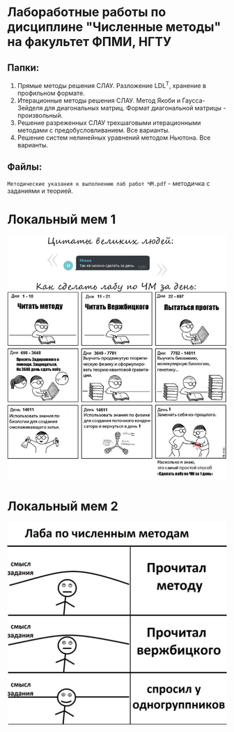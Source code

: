 # Лабоработные работы по дисциплине "Численные методы" на факультет ФПМИ, НГТУ 

## Папки:
1. Прямые методы решения СЛАУ. Разложение LDL<sup>T</sup>, хранение в профильном формате.
2. Итерационные методы решения СЛАУ. Метод Якоби и Гаусса-Зейделя для диагональных матриц. Формат диагональной матрицы - произвольный.
3. Решение разреженных СЛАУ трехшаговыми итерационными методами с предобусловливанием. Все варианты.
4. Решение систем нелинейных уравнений методом Ньютона. Все варианты.

## Файлы:
`Методические указания к выполнению лаб работ ЧМ.pdf` - методичка с заданиями и теорией.

# Локальный мем 1

![](meme.png)

# Локальный мем 2

![](meme2.jpg)